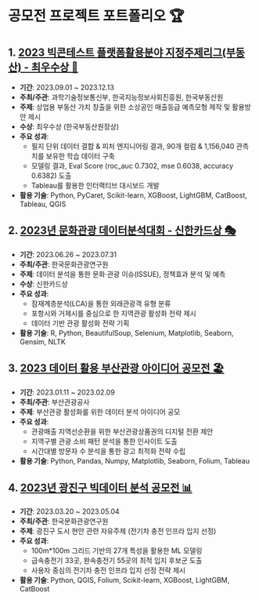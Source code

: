 # 공모전 프로젝트 포트폴리오 🏆

## 1. [2023 빅콘테스트 플랫폼활용분야 지정주제리그(부동산) - 최우수상 🥇]([공모전]%20(최우수상)%202023%20빅콘테스트%20플랫폼활용분야%20지정주제리그(부동산)/README.md)
- **기간**: 2023.09.01 ~ 2023.12.13
- **주최/주관**: 과학기술정보통신부, 한국지능정보사회진흥원, 한국부동산원
- **주제**: 상업용 부동산 가치 창출을 위한 소상공인 매출등급 예측모형 제작 및 활용방안 제시
- **수상**: 최우수상 (한국부동산원장상)
- **주요 성과**: 
  - 필지 단위 데이터 결합 & 피처 엔지니어링 결과, 90개 컬럼 & 1,156,040 관측치를 보유한 학습 데이터 구축
  - 모델링 결과, Eval Score (roc_auc 0.7302, mse 0.6038, accuracy 0.6382) 도출
  - Tableau를 활용한 인터랙티브 대시보드 개발
- **활용 기술**: Python, PyCaret, Scikit-learn, XGBoost, LightGBM, CatBoost, Tableau, QGIS

## 2. [2023년 문화관광 데이터분석대회 - 신한카드상 🎭]([공모전]%20(신한카드상)%202023년%20문화관광%20데이터분석대회/README.md)
- **기간**: 2023.06.26 ~ 2023.07.31
- **주최/주관**: 한국문화관광연구원
- **주제**: 데이터 분석을 통한 문화·관광 이슈(ISSUE), 정책효과 분석 및 예측
- **수상**: 신한카드상
- **주요 성과**:
  - 잠재계층분석(LCA)을 통한 외래관광객 유형 분류
  - 포항시와 거제시를 중심으로 한 지역관광 활성화 전략 제시
  - 데이터 기반 관광 활성화 전략 기획
- **활용 기술**: R, Python, BeautifulSoup, Selenium, Matplotlib, Seaborn, Gensim, NLTK

## 3. [2023 데이터 활용 부산관광 아이디어 공모전 🏖️]([공모전]%202023%20데이터%20활용%20부산관광%20아이디어%20공모전/README.md)
- **기간**: 2023.01.11 ~ 2023.02.09
- **주최/주관**: 부산관광공사
- **주제**: 부산관광 활성화를 위한 데이터 분석 아이디어 공모
- **주요 성과**:
  - 관광매출 지역선순환을 위한 부산관광상품권의 디지털 전환 제안
  - 지역구별 관광 소비 패턴 분석을 통한 인사이트 도출
  - 시간대별 방문자 수 분석을 통한 광고 최적화 전략 수립
- **활용 기술**: Python, Pandas, Numpy, Matplotlib, Seaborn, Folium, Tableau

## 4. [2023년 광진구 빅데이터 분석 공모전 📊]([공모전]%202023년%20광진구%20빅데이터%20분석%20공모전/README.md)
- **기간**: 2023.03.20 ~ 2023.05.04
- **주최/주관**: 한국문화관광연구원
- **주제**: 광진구 도시 현안 관련 자유주제 (전기차 충전 인프라 입지 선정)
- **주요 성과**:
  - 100m*100m 그리드 기반의 27개 특성을 활용한 ML 모델링
  - 급속충전기 33곳, 완속충전기 55곳의 최적 입지 후보군 도출
  - 사용자 중심의 전기차 충전 인프라 입지 선정 전략 제시
- **활용 기술**: Python, QGIS, Folium, Scikit-learn, XGBoost, LightGBM, CatBoost